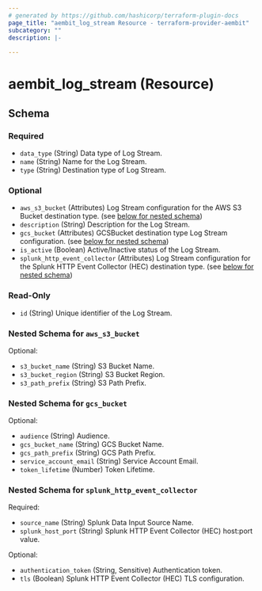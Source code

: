 ```yaml
---
# generated by https://github.com/hashicorp/terraform-plugin-docs
page_title: "aembit_log_stream Resource - terraform-provider-aembit"
subcategory: ""
description: |-
  
---
```


# aembit_log_stream (Resource)





<!-- schema generated by tfplugindocs -->
## Schema

### Required

- `data_type` (String) Data type of Log Stream.
- `name` (String) Name for the Log Stream.
- `type` (String) Destination type of Log Stream.

### Optional

- `aws_s3_bucket` (Attributes) Log Stream configuration for the AWS S3 Bucket destination type. (see [below for nested schema](#nestedatt--aws_s3_bucket))
- `description` (String) Description for the Log Stream.
- `gcs_bucket` (Attributes) GCSBucket destination type Log Stream configuration. (see [below for nested schema](#nestedatt--gcs_bucket))
- `is_active` (Boolean) Active/Inactive status of the Log Stream.
- `splunk_http_event_collector` (Attributes) Log Stream configuration for the Splunk HTTP Event Collector (HEC) destination type. (see [below for nested schema](#nestedatt--splunk_http_event_collector))

### Read-Only

- `id` (String) Unique identifier of the Log Stream.

<a id="nestedatt--aws_s3_bucket"></a>
### Nested Schema for `aws_s3_bucket`

Optional:

- `s3_bucket_name` (String) S3 Bucket Name.
- `s3_bucket_region` (String) S3 Bucket Region.
- `s3_path_prefix` (String) S3 Path Prefix.


<a id="nestedatt--gcs_bucket"></a>
### Nested Schema for `gcs_bucket`

Optional:

- `audience` (String) Audience.
- `gcs_bucket_name` (String) GCS Bucket Name.
- `gcs_path_prefix` (String) GCS Path Prefix.
- `service_account_email` (String) Service Account Email.
- `token_lifetime` (Number) Token Lifetime.


<a id="nestedatt--splunk_http_event_collector"></a>
### Nested Schema for `splunk_http_event_collector`

Required:

- `source_name` (String) Splunk Data Input Source Name.
- `splunk_host_port` (String) Splunk HTTP Event Collector (HEC) host:port value.

Optional:

- `authentication_token` (String, Sensitive) Authentication token.
- `tls` (Boolean) Splunk HTTP Event Collector (HEC) TLS configuration.
